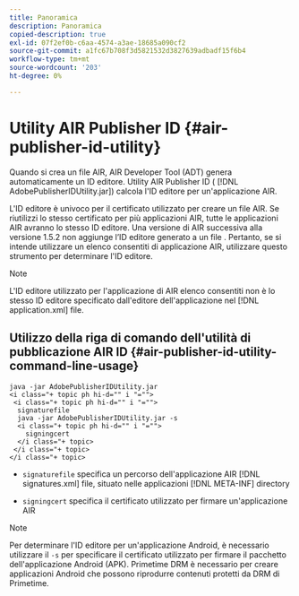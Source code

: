 ```yaml
---
title: Panoramica
description: Panoramica
copied-description: true
exl-id: 07f2ef0b-c6aa-4574-a3ae-18685a090cf2
source-git-commit: a1fc67b708f3d5821532d3827639adbadf15f6b4
workflow-type: tm+mt
source-wordcount: '203'
ht-degree: 0%

---
```


# Utility AIR Publisher ID {#air-publisher-id-utility}

Quando si crea un file AIR, AIR Developer Tool (ADT) genera automaticamente un ID editore. Utility AIR Publisher ID ( [!DNL AdobePublisherIDUtility.jar]) calcola l&#39;ID editore per un&#39;applicazione AIR.

L&#39;ID editore è univoco per il certificato utilizzato per creare un file AIR. Se riutilizzi lo stesso certificato per più applicazioni AIR, tutte le applicazioni AIR avranno lo stesso ID editore. Una versione di AIR successiva alla versione 1.5.2 non aggiunge l’ID editore generato a un file . Pertanto, se si intende utilizzare un elenco consentiti di applicazione AIR, utilizzare questo strumento per determinare l&#39;ID editore.

>[!NOTE]
>
>L&#39;ID editore utilizzato per l&#39;applicazione di AIR elenco consentiti non è lo stesso ID editore specificato dall&#39;editore dell&#39;applicazione nel [!DNL application.xml] file.

## Utilizzo della riga di comando dell&#39;utilità di pubblicazione AIR ID {#air-publisher-id-utility-command-line-usage}

```
java -jar AdobePublisherIDUtility.jar 
<i class="+ topic ph hi-d="" i "="">
 <i class="+ topic ph hi-d="" i "="">
  signaturefile 
  java -jar AdobePublisherIDUtility.jar -s 
  <i class="+ topic ph hi-d="" i "="">
    signingcert
  </i class="+ topic>
 </i class="+ topic>
</i class="+ topic>
```

* `signaturefile` specifica un percorso dell&#39;applicazione AIR [!DNL signatures.xml] file, situato nelle applicazioni [!DNL META-INF] directory

* `signingcert` specifica il certificato utilizzato per firmare un&#39;applicazione AIR

>[!NOTE]
>
>Per determinare l&#39;ID editore per un&#39;applicazione Android, è necessario utilizzare il `-s` per specificare il certificato utilizzato per firmare il pacchetto dell&#39;applicazione Android (APK). Primetime DRM è necessario per creare applicazioni Android che possono riprodurre contenuti protetti da DRM di Primetime.
